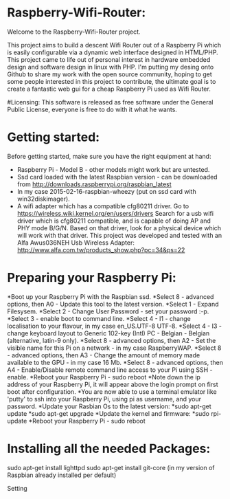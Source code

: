 # Raspberry-Wifi-Router:

Welcome to the Raspberry-Wifi-Router project.

This project aims to build a descent Wifi Router out of a Raspberry Pi which is easily configurable via
a dynamic web interface designed in HTML/PHP.
This project came to life out of personal interest in hardware embedded design and software design in linux with PHP.
I'm putting my desing onto Github to share my work with the open source community, hoping to get some people interested in this project to contribute, the ultimate goal is to create a fantastic web gui for a cheap Raspberry Pi used as Wifi Router.

#Licensing:
This software is released as free software under the General Public License, everyone is free to do with it what he wants.


# Getting started:
Before getting started, make sure you have the right equipment at hand:
* Raspberry Pi - Model B - other models might work but are untested.
* Ssd card loaded with the latest Raspbian version -  can be downloaded from http://downloads.raspberrypi.org/raspbian_latest
* In my case 2015-02-16-raspbian-wheezy (put on ssd card with win32diskimager).
* A wifi adapter which has a compatible cfg80211 driver.
Go to https://wireless.wiki.kernel.org/en/users/drivers
Search for a usb wifi driver which is cfg80211 compatible, and is capable of doing AP and PHY mode B/G/N.
Based on that driver, look for a physical device which will work with that driver.
This project was developed and tested with an Alfa Awus036NEH Usb Wireless Adapter: http://www.alfa.com.tw/products_show.php?pc=34&ps=22

# Preparing your Raspberry Pi:
*Boot up your Raspberry Pi with the Raspbian ssd. 
*Select 8 - advanced options, then A0 - Update this tool to the latest version.
*Select 1 - Expand Filesysem.
*Select 2 - Change User Password - set your password :-p.
*Select 3 - enable boot to command line.
*Select 4 - I1 - change localisation to your flavour, in my case en_US.UTF-8 UTF-8.
*Select 4 - I3 - change keyboard layout to Generic 102-key (Intl) PC - Belgian - Belgian (alternative, latin-9 only).
*Select 8 - advanced options, then A2 - Set the visible name for this Pi on a network - in my case RaspberryWAP.
*Select 8 - advanced options, then A3 - Change the amount of memory made available to the GPU - in my case 16 Mb.
*Select 8 - advanced options, then A4 - Enable/Disable remote command line access to your Pi using SSH - enable.
*Reboot your Raspberry Pi - sudo reboot
*Note down the ip address of your Raspberry Pi, it will appear above the login prompt on first boot after configuration.
*You are now able to use a terminal emulator like 'putty' to ssh into your Raspberry Pi, using pi as username, and your password.
*Update your Rasbian Os to the latest version:
*sudo apt-get update
*sudo apt-get upgrade
*Update the kernel and firmware:
*sudo rpi-update
*Reboot your Raspberry Pi - sudo reboot


# Installing all the needed Packages:
sudo apt-get install lighttpd
sudo apt-get install git-core (in my version of Raspbian already installed per default)

Setting







